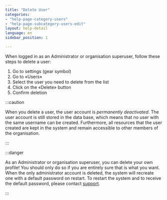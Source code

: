 ```yaml
---
title: "Delete User"
categories:
- "help-page-category-users"
- "help-page-subcategory-users-edit"
layout: help-detail
language: en
sidebar_position: 1

---
```


When logged in as an Administrator or organisation superuser, follow these steps to delete a user:

1.	Go to settings (gear symbol)
2.	Go to &laquo;Users&raquo;
3.	Select the user you need to delete from the list
4.	Click on the &laquo;Delete&raquo; button
5.	Confirm deletion

:::caution

When you delete a user, the user account is <em>permanently deactivated</em>. The user account is still stored in the data base, which means that no user with the same username can be created. Furthermore, all resources that the user created are kept in the system and remain accessible to other members of the organisation.

:::

:::danger

As an Administrator or organisation superuser, you can delete your own profile! You should only do so if you are entirely sure that is what you want. When the only administrator account is deleted, the system will recreate one with a default password on restart. To restart the system and to receive the default password, please contact <a class="alert-link" href="mailto:support@wetransform.to">support</a>.

:::